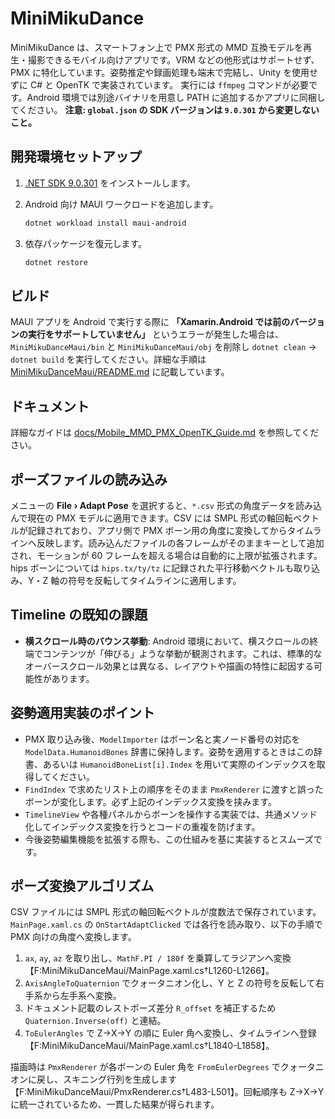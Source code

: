 # MiniMikuDance

MiniMikuDance は、スマートフォン上で PMX 形式の MMD 互換モデルを再生・撮影できるモバイル向けアプリです。VRM などの他形式はサポートせず、PMX に特化しています。姿勢推定や録画処理も端末で完結し、Unity を使用せずに C# と OpenTK で実装されています。
実行には `ffmpeg` コマンドが必要です。Android 環境では別途バイナリを用意し PATH に追加するかアプリに同梱してください。
**注意: `global.json` の SDK バージョンは `9.0.301` から変更しないこと。**
## 開発環境セットアップ

1. [.NET SDK 9.0.301](https://dotnet.microsoft.com/ja-jp/download/dotnet/9.0) をインストールします。
2. Android 向け MAUI ワークロードを追加します。

   ```bash
   dotnet workload install maui-android
   ```

3. 依存パッケージを復元します。

   ```bash
   dotnet restore
   ```

## ビルド

MAUI アプリを Android で実行する際に **「Xamarin.Android では前のバージョンの実行をサポートしていません」** というエラーが発生した場合は、`MiniMikuDanceMaui/bin` と `MiniMikuDanceMaui/obj` を削除し `dotnet clean` → `dotnet build` を実行してください。詳細な手順は [MiniMikuDanceMaui/README.md](MiniMikuDanceMaui/README.md) に記載しています。
## ドキュメント

詳細なガイドは [docs/Mobile_MMD_PMX_OpenTK_Guide.md](docs/Mobile_MMD_PMX_OpenTK_Guide.md) を参照してください。

## ポーズファイルの読み込み

メニューの **File › Adapt Pose** を選択すると、`*.csv` 形式の角度データを読み込んで現在の PMX モデルに適用できます。CSV には SMPL 形式の軸回転ベクトルが記録されており、アプリ側で PMX ボーン用の角度に変換してからタイムラインへ反映します。読み込んだファイルの各フレームがそのままキーとして追加され、モーションが 60 フレームを超える場合は自動的に上限が拡張されます。
hips ボーンについては `hips.tx/ty/tz` に記録された平行移動ベクトルも取り込み、Y・Z 軸の符号を反転してタイムラインに適用します。

## Timeline の既知の課題

*   **横スクロール時のバウンス挙動**: Android 環境において、横スクロールの終端でコンテンツが「伸びる」ような挙動が観測されます。これは、標準的なオーバースクロール効果とは異なる、レイアウトや描画の特性に起因する可能性があります。
## 姿勢適用実装のポイント

* PMX 取り込み後、`ModelImporter` はボーン名と実ノード番号の対応を `ModelData.HumanoidBones` 辞書に保持します。姿勢を適用するときはこの辞書、あるいは `HumanoidBoneList[i].Index` を用いて実際のインデックスを取得してください。
* `FindIndex` で求めたリスト上の順序をそのまま `PmxRenderer` に渡すと誤ったボーンが変化します。必ず上記のインデックス変換を挟みます。
* `TimelineView` や各種パネルからボーンを操作する実装では、共通メソッド化してインデックス変換を行うとコードの重複を防げます。
* 今後姿勢編集機能を拡張する際も、この仕組みを基に実装するとスムーズです。


## ポーズ変換アルゴリズム

CSV ファイルには SMPL 形式の軸回転ベクトルが度数法で保存されています。`MainPage.xaml.cs` の `OnStartAdaptClicked` では各行を読み取り、以下の手順で PMX 向けの角度へ変換します。

1. `ax`, `ay`, `az` を取り出し、`MathF.PI / 180f` を乗算してラジアンへ変換【F:MiniMikuDanceMaui/MainPage.xaml.cs†L1260-L1266】。
2. `AxisAngleToQuaternion` でクォータニオン化し、Y と Z の符号を反転して右手系から左手系へ変換。
3. ドキュメント記載のレストポーズ差分 `R_offset` を補正するため `Quaternion.Inverse(off)` と連結。
4. `ToEulerAngles` で Z→X→Y の順に Euler 角へ変換し、タイムラインへ登録【F:MiniMikuDanceMaui/MainPage.xaml.cs†L1840-L1858】。

描画時は `PmxRenderer` が各ボーンの Euler 角を `FromEulerDegrees` でクォータニオンに戻し、スキニング行列を生成します【F:MiniMikuDanceMaui/PmxRenderer.cs†L483-L501】。回転順序も Z→X→Y に統一されているため、一貫した結果が得られます。
